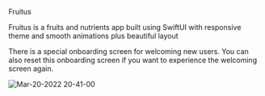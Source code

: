Fruitus

Fruitus is a fruits and nutrients app built using SwiftUI with responsive theme and smooth animations plus beautiful layout

There is a special onboarding screen for welcoming new users. You can also reset this onboarding screen if you want to experience the welcoming screen again.




![Mar-20-2022 20-41-00](https://user-images.githubusercontent.com/45193267/159170576-de29a5b1-6f93-4ae1-9aa1-7c5dbe2d2a4b.gif)
